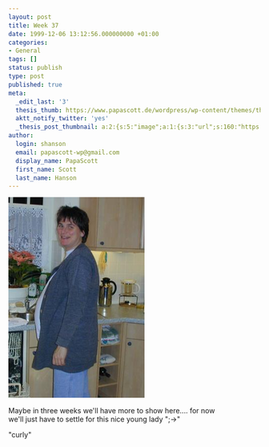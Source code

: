 ```yaml
---
layout: post
title: Week 37
date: 1999-12-06 13:12:56.000000000 +01:00
categories:
- General
tags: []
status: publish
type: post
published: true
meta:
  _edit_last: '3'
  thesis_thumb: https://www.papascott.de/wordpress/wp-content/themes/thesis_151/lib/scripts/thumb.php?w=100&h=100&zc=1&q=100&src=https://www.papascott.de/images/mausnews/fp37.jpg
  aktt_notify_twitter: 'yes'
  _thesis_post_thumbnail: a:2:{s:5:"image";a:1:{s:3:"url";s:160:"https://www.papascott.de/wordpress/wp-content/themes/thesis_151/lib/scripts/thumb.php?w=100&h=100&zc=1&q=100&src=https://www.papascott.de/images/mausnews/fp37.jpg";}s:5:"frame";a:1:{s:2:"on";s:1:"1";}}
author:
  login: shanson
  email: papascott-wp@gmail.com
  display_name: PapaScott
  first_name: Scott
  last_name: Hanson
---
```

<p><img src="/wordpress/wp-content/uploads/1999/12/fp37.jpg" height="400" width="272" border="0" alt="fp37: " /></p>
<p>Maybe in three weeks we'll have more to show here.... for now<br />
we'll just have to settle for this nice young lady ";->"</p>
<p>"curly"</p>
